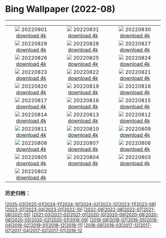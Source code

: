 # Bing Wallpaper (2022-08)
**************
| | | |
| :----: | :----: | :----: |
| ![](https://www.bing.com/th?id=OHR.WildlifeCrossing_ZH-CN1493053695_1920x1080.jpg) 20220901 [download 4k](https://www.bing.com/th?id=OHR.WildlifeCrossing_ZH-CN1493053695_UHD.jpg) | ![](https://www.bing.com/th?id=OHR.BlueLinckia_ZH-CN1103817183_1920x1080.jpg) 20220831 [download 4k](https://www.bing.com/th?id=OHR.BlueLinckia_ZH-CN1103817183_UHD.jpg) | ![](https://www.bing.com/th?id=OHR.Migliarino_ZH-CN0744250844_1920x1080.jpg) 20220830 [download 4k](https://www.bing.com/th?id=OHR.Migliarino_ZH-CN0744250844_UHD.jpg) |
| ![](https://www.bing.com/th?id=OHR.EstoniaBaltic_ZH-CN0314555299_1920x1080.jpg) 20220829 [download 4k](https://www.bing.com/th?id=OHR.EstoniaBaltic_ZH-CN0314555299_UHD.jpg) | ![](https://www.bing.com/th?id=OHR.BeardedTit_ZH-CN0065279700_1920x1080.jpg) 20220828 [download 4k](https://www.bing.com/th?id=OHR.BeardedTit_ZH-CN0065279700_UHD.jpg) | ![](https://www.bing.com/th?id=OHR.MSHV_ZH-CN9630204701_1920x1080.jpg) 20220827 [download 4k](https://www.bing.com/th?id=OHR.MSHV_ZH-CN9630204701_UHD.jpg) |
| ![](https://www.bing.com/th?id=OHR.PeljesacWind_ZH-CN9299214248_1920x1080.jpg) 20220826 [download 4k](https://www.bing.com/th?id=OHR.PeljesacWind_ZH-CN9299214248_UHD.jpg) | ![](https://www.bing.com/th?id=OHR.CascadesNP_ZH-CN1830542356_1920x1080.jpg) 20220825 [download 4k](https://www.bing.com/th?id=OHR.CascadesNP_ZH-CN1830542356_UHD.jpg) | ![](https://www.bing.com/th?id=OHR.MarinaDaGloria_ZH-CN6894795645_1920x1080.jpg) 20220824 [download 4k](https://www.bing.com/th?id=OHR.MarinaDaGloria_ZH-CN6894795645_UHD.jpg) |
| ![](https://www.bing.com/th?id=OHR.MentonFrance_ZH-CN5849270429_1920x1080.jpg) 20220823 [download 4k](https://www.bing.com/th?id=OHR.MentonFrance_ZH-CN5849270429_UHD.jpg) | ![](https://www.bing.com/th?id=OHR.TenderMoment_ZH-CN5447705408_1920x1080.jpg) 20220822 [download 4k](https://www.bing.com/th?id=OHR.TenderMoment_ZH-CN5447705408_UHD.jpg) | ![](https://www.bing.com/th?id=OHR.CostadaMorte_ZH-CN5219249535_1920x1080.jpg) 20220821 [download 4k](https://www.bing.com/th?id=OHR.CostadaMorte_ZH-CN5219249535_UHD.jpg) |
| ![](https://www.bing.com/th?id=OHR.BearProof_ZH-CN4950171791_1920x1080.jpg) 20220820 [download 4k](https://www.bing.com/th?id=OHR.BearProof_ZH-CN4950171791_UHD.jpg) | ![](https://www.bing.com/th?id=OHR.PenzancePool_ZH-CN4493022613_1920x1080.jpg) 20220819 [download 4k](https://www.bing.com/th?id=OHR.PenzancePool_ZH-CN4493022613_UHD.jpg) | ![](https://www.bing.com/th?id=OHR.SourHerring_ZH-CN4136738467_1920x1080.jpg) 20220818 [download 4k](https://www.bing.com/th?id=OHR.SourHerring_ZH-CN4136738467_UHD.jpg) |
| ![](https://www.bing.com/th?id=OHR.AquarioNatural_ZH-CN3886634374_1920x1080.jpg) 20220817 [download 4k](https://www.bing.com/th?id=OHR.AquarioNatural_ZH-CN3886634374_UHD.jpg) | ![](https://www.bing.com/th?id=OHR.GreatWhiteRoller_ZH-CN1541809088_1920x1080.jpg) 20220816 [download 4k](https://www.bing.com/th?id=OHR.GreatWhiteRoller_ZH-CN1541809088_UHD.jpg) | ![](https://www.bing.com/th?id=OHR.ChittorgarhFort_ZH-CN2955182965_1920x1080.jpg) 20220815 [download 4k](https://www.bing.com/th?id=OHR.ChittorgarhFort_ZH-CN2955182965_UHD.jpg) |
| ![](https://www.bing.com/th?id=OHR.PantherChameleon_ZH-CN2554514270_1920x1080.jpg) 20220814 [download 4k](https://www.bing.com/th?id=OHR.PantherChameleon_ZH-CN2554514270_UHD.jpg) | ![](https://www.bing.com/th?id=OHR.LacMontagnon_ZH-CN8301464080_1920x1080.jpg) 20220813 [download 4k](https://www.bing.com/th?id=OHR.LacMontagnon_ZH-CN8301464080_UHD.jpg) | ![](https://www.bing.com/th?id=OHR.AmboseliElephants_ZH-CN2078609290_1920x1080.jpg) 20220812 [download 4k](https://www.bing.com/th?id=OHR.AmboseliElephants_ZH-CN2078609290_UHD.jpg) |
| ![](https://www.bing.com/th?id=OHR.MtTsubakuro_ZH-CN0305525340_1920x1080.jpg) 20220811 [download 4k](https://www.bing.com/th?id=OHR.MtTsubakuro_ZH-CN0305525340_UHD.jpg) | ![](https://www.bing.com/th?id=OHR.AnniversaryJTNP_ZH-CN9974030692_1920x1080.jpg) 20220810 [download 4k](https://www.bing.com/th?id=OHR.AnniversaryJTNP_ZH-CN9974030692_UHD.jpg) | ![](https://www.bing.com/th?id=OHR.CuevaManos_ZH-CN8900667928_1920x1080.jpg) 20220809 [download 4k](https://www.bing.com/th?id=OHR.CuevaManos_ZH-CN8900667928_UHD.jpg) |
| ![](https://www.bing.com/th?id=OHR.EsPantaleu_ZH-CN8612029580_1920x1080.jpg) 20220808 [download 4k](https://www.bing.com/th?id=OHR.EsPantaleu_ZH-CN8612029580_UHD.jpg) | ![](https://www.bing.com/th?id=OHR.theBeginningofAutumn2022_ZH-CN9413449297_1920x1080.jpg) 20220807 [download 4k](https://www.bing.com/th?id=OHR.theBeginningofAutumn2022_ZH-CN9413449297_UHD.jpg) | ![](https://www.bing.com/th?id=OHR.SFSaltFlats_ZH-CN7261637239_1920x1080.jpg) 20220806 [download 4k](https://www.bing.com/th?id=OHR.SFSaltFlats_ZH-CN7261637239_UHD.jpg) |
| ![](https://www.bing.com/th?id=OHR.MilitaryTattoo_ZH-CN0302287210_1920x1080.jpg) 20220805 [download 4k](https://www.bing.com/th?id=OHR.MilitaryTattoo_ZH-CN0302287210_UHD.jpg) | ![](https://www.bing.com/th?id=OHR.QiXiFestival2022_ZH-CN2628111266_1920x1080.jpg) 20220804 [download 4k](https://www.bing.com/th?id=OHR.QiXiFestival2022_ZH-CN2628111266_UHD.jpg) | ![](https://www.bing.com/th?id=OHR.RedneckedGrebe_ZH-CN6036749974_1920x1080.jpg) 20220803 [download 4k](https://www.bing.com/th?id=OHR.RedneckedGrebe_ZH-CN6036749974_UHD.jpg) |
| ![](https://www.bing.com/th?id=OHR.HickmanBridge_ZH-CN0976106691_1920x1080.jpg) 20220802 [download 4k](https://www.bing.com/th?id=OHR.HickmanBridge_ZH-CN0976106691_UHD.jpg) |  |  |

### 历史归档：

|[2025-03](bing/2025-03/2025-03.md)|[2025-01](bing/2025-01/2025-01.md)|[2024-11](bing/2024-11/2024-11.md)|[2024-10](bing/2024-10/2024-10.md)|[2024-02](bing/2024-02/2024-02.md)|[2023-12](bing/2023-12/2023-12.md)|[2023-11](bing/2023-11/2023-11.md)|[2023-08](bing/2023-08/2023-08.md)|
|[2023-07](bing/2023-07/2023-07.md)|[2023-04](bing/2023-04/2023-04.md)|[2023-01](bing/2023-01/2023-01.md)|[2022-10](bing/2022-10/2022-10.md)|
|[2022-09](bing/2022-09/2022-09.md)|[2022-08](bing/2022-08/2022-08.md)|[2022-07](bing/2022-07/2022-07.md)|[2021-08](bing/2021-08/2021-08.md)|[2021-05](bing/2021-05/2021-05.md)|
|[2021-03](bing/2021-03/2021-03.md)|[2021-02](bing/2021-02/2021-02.md)|[2021-01](bing/2021-01/2021-01.md)|[2020-10](bing/2020-10/2020-10.md)|[2020-09](bing/2020-09/2020-09.md)|[2020-08](bing/2020-08/2020-08.md)|[2020-06](bing/2020-06/2020-06.md)|[2020-05](bing/2020-05/2020-05.md)|[2020-02](bing/2020-02/2020-02.md)|[2020-01](bing/2020-01/2020-01.md)|[2019-09](bing/2019-09/2019-09.md)|
|[2019-08](bing/2019-08/2019-08.md)|[2019-07](bing/2019-07/2019-07.md)|[2019-05](bing/2019-05/2019-05.md)|[2019-04](bing/2019-04/2019-04.md)|[2019-02](bing/2019-02/2019-02.md)|[2019-01](bing/2019-01/2019-01.md)|[2018-12](bing/2018-12/2018-12.md)|[2018-11](bing/2018-11/2018-11.md)|
|[2018-08](bing/2018-08/2018-08.md)|[2018-03](bing/2018-03/2018-03.md)|[2017-12](bing/2017-12/2017-12.md)|[2017-07](bing/2017-07/2017-07.md)|[2017-04](bing/2017-04/2017-04.md)|[2017-02](bing/2017-02/2017-02.md)|[2017-01](bing/2017-01/2017-01.md)|[2016-12](bing/2016-12/2016-12.md)